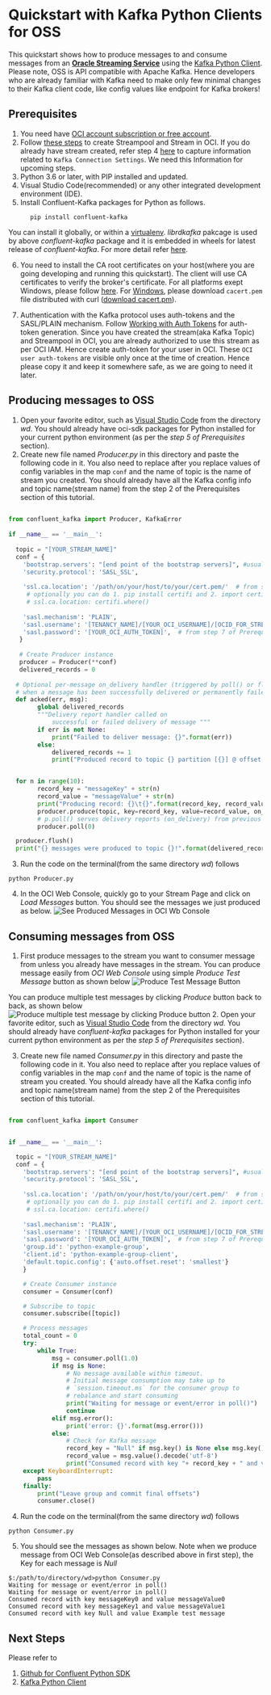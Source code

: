 

# Quickstart with Kafka Python Clients for OSS

This quickstart shows how to produce messages to and consume messages from an [**Oracle Streaming Service**](https://docs.oracle.com/en-us/iaas/Content/Streaming/Concepts/streamingoverview.htm) using the [Kafka Python Client](https://docs.confluent.io/clients-confluent-kafka-python/current/overview.html). Please note, OSS is API compatible with Apache Kafka. Hence developers who are already familiar with Kafka need to make only few minimal changes to their Kafka client code, like config values like endpoint for Kafka brokers!

## Prerequisites

1. You need have [OCI account subscription or free account](https://www.oracle.com/cloud/free/). 
2. Follow  [these steps](https://github.com/mayur-oci/OssJs/blob/main/JavaScript/CreateStream.md)  to create Streampool and Stream in OCI. If you do already have stream created, refer step 4 [here](https://github.com/mayur-oci/OssJs/blob/main/JavaScript/CreateStream.md)  to capture information related to  `Kafka Connection Settings`. We need this Information for upcoming steps.
3. Python 3.6 or later, with PIP installed and updated.
4. Visual Studio Code(recommended) or any other integrated development environment (IDE).
5. Install Confluent-Kafka packages for Python as follows. 
```
      pip install confluent-kafka
```
You can install it globally, or within a [virtualenv](https://docs.python.org/3/library/venv.html). 
*librdkafka* pakcage is used by above *confluent-kafka* package and it is embedded in wheels for latest release of *confluent-kafka*. For more detail refer [here](https://github.com/confluentinc/confluent-kafka-python/blob/master/README.md#prerequisites).

6. You need to install the CA root certificates on your host(where you are going developing and running this quickstart). The client will use CA certificates to verify the broker's certificate. For all platforms exept Windows, please follow [here](https://docs.confluent.io/platform/current/tutorials/examples/clients/docs/python.html#configure-ssl-trust-store). For [Windows](https://docs.confluent.io/platform/current/tutorials/examples/clients/docs/csharp.html#prerequisites), please download `cacert.pem` file distributed with curl ([download cacert.pm](https://curl.haxx.se/ca/cacert.pem)). 

8.  Authentication with the Kafka protocol uses auth-tokens and the SASL/PLAIN mechanism. Follow  [Working with Auth Tokens](https://docs.oracle.com/en-us/iaas/Content/Identity/Tasks/managingcredentials.htm#Working)  for auth-token generation. Since you have created the stream(aka Kafka Topic) and Streampool in OCI, you are already authorized to use this stream as per OCI IAM. Hence create auth-token for your user in OCI. These  `OCI user auth-tokens`  are visible only once at the time of creation. Hence please copy it and keep it somewhere safe, as we are going to need it later.

## Producing messages to OSS
1. Open your favorite editor, such as [Visual Studio Code](https://code.visualstudio.com) from the directory *wd*. You should already have oci-sdk packages for Python installed for your current python environment (as per the *step 5 of Prerequisites* section).
2. Create new file named *Producer.py* in this directory and paste the following code in it. You also need to replace after you replace values of config variables in the map `conf` and the name of topic is the name of stream you created. You should already have all the Kafka config info and topic name(stream name) from the step 2 of the Prerequisites section of this tutorial.
```Python
 
from confluent_kafka import Producer, KafkaError  
  
if __name__ == '__main__':  
  
  topic = "[YOUR_STREAM_NAME]"  
  conf = {  
    'bootstrap.servers': "[end point of the bootstrap servers]", #usually of the form cell-1.streaming.[region code].oci.oraclecloud.com:9092  
    'security.protocol': 'SASL_SSL',  
  
    'ssl.ca.location': '/path/on/your/host/to/your/cert.pem/'  # from step 6 of Prerequisites section
     # optionally you can do 1. pip install certifi and 2. import certifi
     # ssl.ca.location: certifi.where()
  
    'sasl.mechanism': 'PLAIN',  
    'sasl.username': '[TENANCY_NAME]/[YOUR_OCI_USERNAME]/[OCID_FOR_STREAMPOOL]',  # from step 2 of Prerequisites section
    'sasl.password': '[YOUR_OCI_AUTH_TOKEN]',  # from step 7 of Prerequisites section
   }  
  
   # Create Producer instance  
   producer = Producer(**conf)  
   delivered_records = 0  
  
  # Optional per-message on_delivery handler (triggered by poll() or flush())  
  # when a message has been successfully delivered or permanently failed delivery after retries.  
  def acked(err, msg):  
        global delivered_records  
        """Delivery report handler called on  
            successful or failed delivery of message """  
        if err is not None:  
            print("Failed to deliver message: {}".format(err))  
        else:  
            delivered_records += 1  
            print("Produced record to topic {} partition [{}] @ offset {}".format(msg.topic(), msg.partition(), msg.offset()))  


  for n in range(10):  
        record_key = "messageKey" + str(n)  
        record_value = "messageValue" + str(n)  
        print("Producing record: {}\t{}".format(record_key, record_value))  
        producer.produce(topic, key=record_key, value=record_value, on_delivery=acked)  
        # p.poll() serves delivery reports (on_delivery) from previous produce() calls.  
        producer.poll(0)  

  producer.flush()  
  print("{} messages were produced to topic {}!".format(delivered_records, topic))
```
3.   Run the code on the terminal(from the same directory *wd*) follows 
```
python Producer.py
```
4. In the OCI Web Console, quickly go to your Stream Page and click on *Load Messages* button. You should see the messages we just produced as below.
![See Produced Messages in OCI Wb Console](https://github.com/mayur-oci/OssJs/blob/main/JavaScript/StreamExampleLoadMessages.png?raw=true)

  
## Consuming messages from OSS
1. First produce messages to the stream you want to consumer message from unless you already have messages in the stream. You can produce message easily from *OCI Web Console* using simple *Produce Test Message* button as shown below
![Produce Test Message Button](https://github.com/mayur-oci/OssJs/blob/main/JavaScript/ProduceButton.png?raw=true)
 
 You can produce multiple test messages by clicking *Produce* button back to back, as shown below
![Produce multiple test message by clicking Produce button](https://github.com/mayur-oci/OssJs/blob/main/JavaScript/ActualProduceMessagePopUp.png?raw=true)
2. Open your favorite editor, such as [Visual Studio Code](https://code.visualstudio.com) from the directory *wd*. You should already have *confluent-kafka* packages for Python installed for your current python environment as per the *step 5 of Prerequisites* section).

3. Create new file named *Consumer.py* in this directory and paste the following code in it. You also need to replace after you replace values of config variables in the map `conf` and the name of topic is the name of stream you created. You should already have all the Kafka config info and topic name(stream name) from the step 2 of the Prerequisites section of this tutorial.
```Python

from confluent_kafka import Consumer


if __name__ == '__main__':

  topic = "[YOUR_STREAM_NAME]"  
  conf = {  
    'bootstrap.servers': "[end point of the bootstrap servers]", #usually of the form cell-1.streaming.[region code].oci.oraclecloud.com:9092  
    'security.protocol': 'SASL_SSL',  
  
    'ssl.ca.location': '/path/on/your/host/to/your/cert.pem/'  # from step 6 of Prerequisites section
     # optionally you can do 1. pip install certifi and 2. import certifi
     # ssl.ca.location: certifi.where()
  
    'sasl.mechanism': 'PLAIN',  
    'sasl.username': '[TENANCY_NAME]/[YOUR_OCI_USERNAME]/[OCID_FOR_STREAMPOOL]',  # from step 2 of Prerequisites section
    'sasl.password': '[YOUR_OCI_AUTH_TOKEN]',  # from step 7 of Prerequisites section
    'group.id': 'python-example-group',
    'client.id': 'python-example-group-client',
    'default.topic.config': {'auto.offset.reset': 'smallest'}
    }

    # Create Consumer instance
    consumer = Consumer(conf)

    # Subscribe to topic
    consumer.subscribe([topic])

    # Process messages
    total_count = 0
    try:
        while True:
            msg = consumer.poll(1.0)
            if msg is None:
                # No message available within timeout.
                # Initial message consumption may take up to
                # `session.timeout.ms` for the consumer group to
                # rebalance and start consuming
                print("Waiting for message or event/error in poll()")
                continue
            elif msg.error():
                print('error: {}'.format(msg.error()))
            else:
                # Check for Kafka message
                record_key = "Null" if msg.key() is None else msg.key().decode('utf-8')
                record_value = msg.value().decode('utf-8')
                print("Consumed record with key "+ record_key + " and value " + record_value)
    except KeyboardInterrupt:
        pass
    finally:
        print("Leave group and commit final offsets")
        consumer.close()

```

4. Run the code on the terminal(from the same directory *wd*) follows 
```
python Consumer.py
```
5. You should see the messages as shown below. Note when we produce message from OCI Web Console(as described above in first step), the Key for each message is *Null*
```
$:/path/to/directory/wd>python Consumer.py 
Waiting for message or event/error in poll()
Waiting for message or event/error in poll()
Consumed record with key messageKey0 and value messageValue0
Consumed record with key messageKey1 and value messageValue1
Consumed record with key Null and value Example test message

```

## Next Steps
Please refer to

 1. [Github for Confluent Python SDK](https://github.com/confluentinc/confluent-kafka-python)
 2. [Kafka Python Client](https://docs.confluent.io/clients-confluent-kafka-python/current/overview.html#:~:text=Kafka%20Python%20Client%20Confluent%20develops%20and%20maintains%20confluent-kafka-python%2C,brokers%20%3E%3D%20v0.8%2C%20Confluent%20Cloud%20and%20Confluent%20Platform.)
